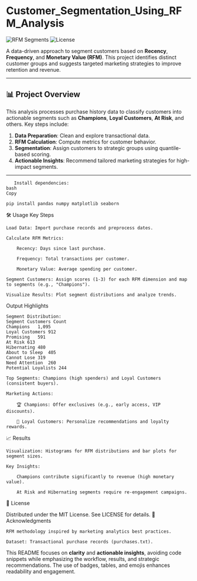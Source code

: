 # Customer_Segmentation_Using_RFM_Analysis

![RFM Segments](https://img.shields.io/badge/Analysis-RFM_Segmentation-blue) 
![License](https://img.shields.io/badge/License-MIT-green)

A data-driven approach to segment customers based on **Recency**, **Frequency**, and **Monetary Value (RFM)**. This project identifies distinct customer groups and suggests targeted marketing strategies to improve retention and revenue.

---

## 📊 Project Overview
This analysis processes purchase history data to classify customers into actionable segments such as **Champions**, **Loyal Customers**, **At Risk**, and others. Key steps include:
1. **Data Preparation**: Clean and explore transactional data.
2. **RFM Calculation**: Compute metrics for customer behavior.
3. **Segmentation**: Assign customers to strategic groups using quantile-based scoring.
4. **Actionable Insights**: Recommend tailored marketing strategies for high-impact segments.

---



       Install dependencies:
    bash
    Copy

    pip install pandas numpy matplotlib seaborn

🛠️ Usage
Key Steps

    Load Data: Import purchase records and preprocess dates.

    Calculate RFM Metrics:

        Recency: Days since last purchase.

        Frequency: Total transactions per customer.

        Monetary Value: Average spending per customer.

    Segment Customers: Assign scores (1-3) for each RFM dimension and map to segments (e.g., "Champions").

    Visualize Results: Plot segment distributions and analyze trends.

Output Highlights

    Segment Distribution:
    Segment	Customers Count
    Champions	1,095
    Loyal Customers	912
    Promising	591
    At Risk	613
    Hibernating	480
    About to Sleep	405
    Cannot Lose	319
    Need Attention	260
    Potential Loyalists	244

    Top Segments: Champions (high spenders) and Loyal Customers (consistent buyers).

    Marketing Actions:

        🏆 Champions: Offer exclusives (e.g., early access, VIP discounts).

        💎 Loyal Customers: Personalize recommendations and loyalty rewards.

📈 Results

    Visualization: Histograms for RFM distributions and bar plots for segment sizes.

    Key Insights:

        Champions contribute significantly to revenue (high monetary value).

        At Risk and Hibernating segments require re-engagement campaigns.

📜 License

Distributed under the MIT License. See LICENSE for details.
🙌 Acknowledgments

    RFM methodology inspired by marketing analytics best practices.

    Dataset: Transactional purchase records (purchases.txt).



This README focuses on **clarity** and **actionable insights**, avoiding code snippets while emphasizing the workflow, results, and strategic recommendations. The use of badges, tables, and emojis enhances readability and engagement.
